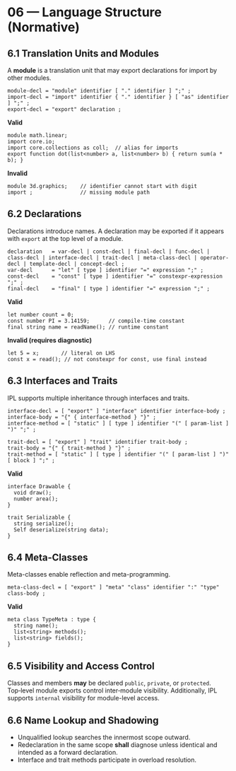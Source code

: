 # 06 — Language Structure (Normative)

## 6.1 Translation Units and Modules
A **module** is a translation unit that may export declarations for import by other modules.

```
module-decl = "module" identifier [ "." identifier ] ";" ;
import-decl = "import" identifier { "." identifier } [ "as" identifier ] ";" ;
export-decl = "export" declaration ;
```

**Valid**
```ipl
module math.linear;
import core.io;
import core.collections as coll;  // alias for imports
export function dot(list<number> a, list<number> b) { return sum(a * b); }
```
**Invalid**
```ipl
module 3d.graphics;    // identifier cannot start with digit
import ;               // missing module path
```

## 6.2 Declarations
Declarations introduce names. A declaration may be exported if it appears with `export` at the top level of a module.

```
declaration   = var-decl | const-decl | final-decl | func-decl | class-decl | interface-decl | trait-decl | meta-class-decl | operator-decl | template-decl | concept-decl ;
var-decl      = "let" [ type ] identifier "=" expression ";" ;
const-decl    = "const" [ type ] identifier "=" constexpr-expression ";" ;
final-decl    = "final" [ type ] identifier "=" expression ";" ;
```

**Valid**
```ipl
let number count = 0;
const number PI = 3.14159;      // compile-time constant
final string name = readName(); // runtime constant
```
**Invalid (requires diagnostic)**
```ipl
let 5 = x;       // literal on LHS
const x = read(); // not constexpr for const, use final instead
```

## 6.3 Interfaces and Traits
IPL supports multiple inheritance through interfaces and traits.

```
interface-decl = [ "export" ] "interface" identifier interface-body ;
interface-body = "{" { interface-method } "}" ;
interface-method = [ "static" ] [ type ] identifier "(" [ param-list ] ")" ";" ;

trait-decl = [ "export" ] "trait" identifier trait-body ;
trait-body = "{" { trait-method } "}" ;
trait-method = [ "static" ] [ type ] identifier "(" [ param-list ] ")" [ block ] ";" ;
```

**Valid**
```ipl
interface Drawable {
  void draw();
  number area();
}

trait Serializable {
  string serialize();
  Self deserialize(string data);
}
```

## 6.4 Meta-Classes
Meta-classes enable reflection and meta-programming.

```
meta-class-decl = [ "export" ] "meta" "class" identifier ":" "type" class-body ;
```

**Valid**
```ipl
meta class TypeMeta : type {
  string name();
  list<string> methods();
  list<string> fields();
}
```

## 6.5 Visibility and Access Control
Classes and members **may** be declared `public`, `private`, or `protected`. Top‑level module exports control inter‑module visibility. Additionally, IPL supports `internal` visibility for module-level access.

## 6.6 Name Lookup and Shadowing
- Unqualified lookup searches the innermost scope outward.
- Redeclaration in the same scope **shall** diagnose unless identical and intended as a forward declaration.
- Interface and trait methods participate in overload resolution.
